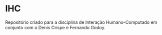# IHC
Repositório criado para a disciplina de Interação Humano-Computado em conjunto com o Denis Crispe e Fernando Godoy.
